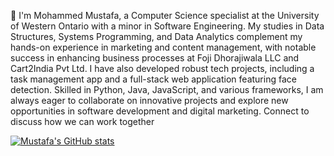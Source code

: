 👋 I'm Mohammed Mustafa, a Computer Science specialist at the University of Western Ontario with a minor in Software Engineering. My studies in Data Structures, Systems Programming, and Data Analytics complement my hands-on experience in marketing and content management, with notable success in enhancing business processes at Foji Dhorajiwala LLC and Cart2India Pvt Ltd. I have also developed robust tech projects, including a task management app and a full-stack web application featuring face detection. Skilled in Python, Java, JavaScript, and various frameworks, I am always eager to collaborate on innovative projects and explore new opportunities in software development and digital marketing. Connect to discuss how we can work together

[![Mustafa's GitHub stats](https://github-readme-stats.vercel.app/api?username=MohammedMustafa05)](https://github.com/MohammedMustafa05/github-readme-stats)
